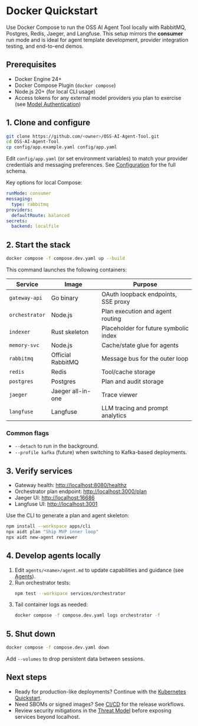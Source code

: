 # Docker Quickstart

Use Docker Compose to run the OSS AI Agent Tool locally with RabbitMQ, Postgres, Redis, Jaeger, and Langfuse. This setup mirrors the **consumer** run mode and is ideal for agent template development, provider integration testing, and end-to-end demos.

## Prerequisites

* Docker Engine 24+
* Docker Compose Plugin (`docker compose`)
* Node.js 20+ (for local CLI usage)
* Access tokens for any external model providers you plan to exercise (see [Model Authentication](./model-authentication.md))

## 1. Clone and configure

```bash
git clone https://github.com/<owner>/OSS-AI-Agent-Tool.git
cd OSS-AI-Agent-Tool
cp config/app.example.yaml config/app.yaml
```

Edit `config/app.yaml` (or set environment variables) to match your provider credentials and messaging preferences. See [Configuration](./configuration.md) for the full schema.

Key options for local Compose:

```yaml
runMode: consumer
messaging:
  type: rabbitmq
providers:
  defaultRoute: balanced
secrets:
  backend: localfile
```

## 2. Start the stack

```bash
docker compose -f compose.dev.yaml up --build
```

This command launches the following containers:

| Service | Image | Purpose |
| --- | --- | --- |
| `gateway-api` | Go binary | OAuth loopback endpoints, SSE proxy |
| `orchestrator` | Node.js | Plan execution and agent routing |
| `indexer` | Rust skeleton | Placeholder for future symbolic index |
| `memory-svc` | Node.js | Cache/state glue for agents |
| `rabbitmq` | Official RabbitMQ | Message bus for the outer loop |
| `redis` | Redis | Tool/cache storage |
| `postgres` | Postgres | Plan and audit storage |
| `jaeger` | Jaeger all-in-one | Trace viewer |
| `langfuse` | Langfuse | LLM tracing and prompt analytics |

### Common flags

* `--detach` to run in the background.
* `--profile kafka` (future) when switching to Kafka-based deployments.

## 3. Verify services

* Gateway health: <http://localhost:8080/healthz>
* Orchestrator plan endpoint: <http://localhost:3000/plan>
* Jaeger UI: <http://localhost:16686>
* Langfuse UI: <http://localhost:3001>

Use the CLI to generate a plan and agent skeleton:

```bash
npm install --workspace apps/cli
npx aidt plan "Ship MVP inner loop"
npx aidt new-agent reviewer
```

## 4. Develop agents locally

1. Edit `agents/<name>/agent.md` to update capabilities and guidance (see [Agents](./agents.md)).
2. Run orchestrator tests:
   ```bash
   npm test --workspace services/orchestrator
   ```
3. Tail container logs as needed:
   ```bash
   docker compose -f compose.dev.yaml logs orchestrator -f
   ```

## 5. Shut down

```bash
docker compose -f compose.dev.yaml down
```

Add `--volumes` to drop persistent data between sessions.

## Next steps

* Ready for production-like deployments? Continue with the [Kubernetes Quickstart](./kubernetes-quickstart.md).
* Need SBOMs or signed images? See [CI/CD](./ci-cd.md) for the release workflows.
* Review security mitigations in the [Threat Model](./SECURITY-THREAT-MODEL.md) before exposing services beyond localhost.
